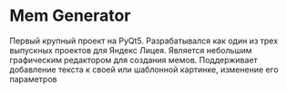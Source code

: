 # Mem Generator
Первый крупный проект на PyQt5. Разрабатывался как один из трех выпускных проектов для Яндекс Лицея. Является небольшим графическим редактором для создания мемов. Поддерживает добавление текста к своей или шаблонной картинке, изменение его параметров
